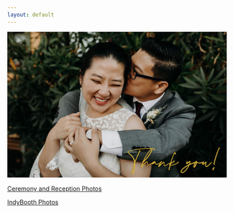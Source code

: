 ```yaml
---
layout: default
---
```


![thankyou](./images/thankyou.jpg)

[Ceremony and Reception Photos](https://photos.app.goo.gl/Lj2tjCtJdXVssKLz6)


[IndyBooth Photos](https://photos.app.goo.gl/wYsS47q2oBg7pv4H9)